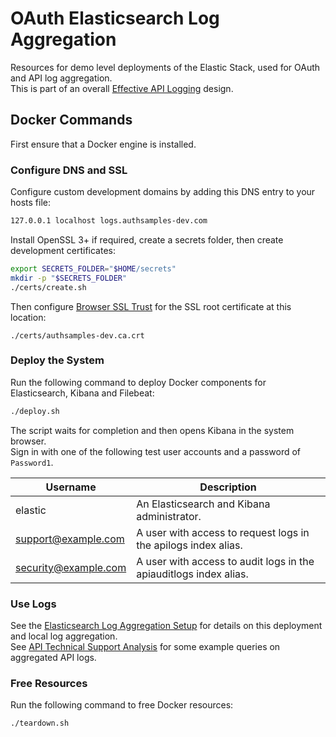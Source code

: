 # OAuth Elasticsearch Log Aggregation

Resources for demo level deployments of the Elastic Stack, used for OAuth and API log aggregation.\
This is part of an overall [Effective API Logging](https://github.com/gary-archer/oauth.blog/tree/master/public/posts/effective-api-logging.mdx) design.

## Docker Commands

First ensure that a Docker engine is installed.

### Configure DNS and SSL

Configure custom development domains by adding this DNS entry to your hosts file:

```bash
127.0.0.1 localhost logs.authsamples-dev.com
```

Install OpenSSL 3+ if required, create a secrets folder, then create development certificates:

```bash
export SECRETS_FOLDER="$HOME/secrets"
mkdir -p "$SECRETS_FOLDER"
./certs/create.sh
```

Then configure [Browser SSL Trust](https://github.com/gary-archer/oauth.blog/tree/master/public/posts/developer-ssl-setup.mdx#trust-a-root-certificate-in-browsers) for the SSL root certificate at this location:

```text
./certs/authsamples-dev.ca.crt
```

### Deploy the System

Run the following command to deploy Docker components for Elasticsearch, Kibana and Filebeat:

```bash
./deploy.sh
```

The script waits for completion and then opens Kibana in the system browser.\
Sign in with one of the following test user accounts and a password of `Password1`.

| Username | Description |
| -------- | ----------- |
| elastic | An Elasticsearch and Kibana administrator. |
| support@example.com | A user with access to request logs in the apilogs index alias. |
| security@example.com | A user with access to audit logs in the apiauditlogs index alias. |

### Use Logs

See the [Elasticsearch Log Aggregation Setup](https://github.com/gary-archer/oauth.blog/tree/master/public/posts/log-aggregation-setup.mdx) for details on this deployment and local log aggregation.\
See [API Technical Support Analysis](https://github.com/gary-archer/oauth.blog/tree/master/public/posts/api-technical-support-analysis.mdx) for some example queries on aggregated API logs.

### Free Resources

Run the following command to free Docker resources:

```bash
./teardown.sh
```
